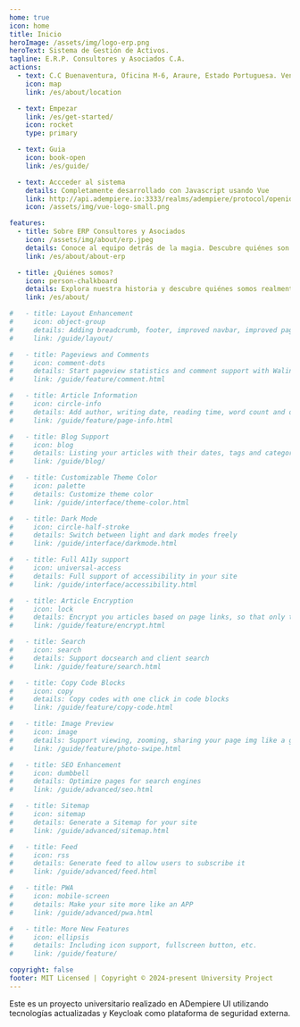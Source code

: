 ```yaml
---
home: true
icon: home
title: Inicio
heroImage: /assets/img/logo-erp.png
heroText: Sistema de Gestión de Activos.
tagline: E.R.P. Consultores y Asociados C.A.
actions:
  - text: C.C Buenaventura, Oficina M-6, Araure, Estado Portuguesa. Venezuela.
    icon: map
    link: /es/about/location

  - text: Empezar
    link: /es/get-started/
    icon: rocket
    type: primary

  - text: Guia
    icon: book-open
    link: /es/guide/

  - text: Accceder al sistema
    details: Completamente desarrollado con Javascript usando Vue
    link: http://api.adempiere.io:3333/realms/adempiere/protocol/openid-connect/auth?response_type=code&redirect_uri=http%3A%2F%2Fapi.adempiere.io%3A8080%2Fwebui&state=QURfQXBwUmVnaXN0cmF0aW9uX0lEPTEwMDAwMDZ8QXBwbGljYXRpb25UeXBlPU9JQQ%3D%3D&client_id=adempiere-zk-cli&scope=openid+email+profile
    icon: /assets/img/vue-logo-small.png

features:
  - title: Sobre ERP Consultores y Asociados
    icon: /assets/img/about/erp.jpeg
    details: Conoce al equipo detrás de la magia. Descubre quiénes son los artífices que hacen posible este proyecto.
    link: /es/about/about-erp

  - title: ¿Quiénes somos?
    icon: person-chalkboard
    details: Explora nuestra historia y descubre quiénes somos realmente
    link: /es/about/

#   - title: Layout Enhancement
#     icon: object-group
#     details: Adding breadcrumb, footer, improved navbar, improved page nav and etc.
#     link: /guide/layout/

#   - title: Pageviews and Comments
#     icon: comment-dots
#     details: Start pageview statistics and comment support with Waline
#     link: /guide/feature/comment.html

#   - title: Article Information
#     icon: circle-info
#     details: Add author, writing date, reading time, word count and other information to your article
#     link: /guide/feature/page-info.html

#   - title: Blog Support
#     icon: blog
#     details: Listing your articles with their dates, tags and categories with some awesome layouts
#     link: /guide/blog/

#   - title: Customizable Theme Color
#     icon: palette
#     details: Customize theme color
#     link: /guide/interface/theme-color.html

#   - title: Dark Mode
#     icon: circle-half-stroke
#     details: Switch between light and dark modes freely
#     link: /guide/interface/darkmode.html

#   - title: Full A11y support
#     icon: universal-access
#     details: Full support of accessibility in your site
#     link: /guide/interface/accessibility.html

#   - title: Article Encryption
#     icon: lock
#     details: Encrypt you articles based on page links, so that only the one you want could see them
#     link: /guide/feature/encrypt.html

#   - title: Search
#     icon: search
#     details: Support docsearch and client search
#     link: /guide/feature/search.html

#   - title: Copy Code Blocks
#     icon: copy
#     details: Copy codes with one click in code blocks
#     link: /guide/feature/copy-code.html

#   - title: Image Preview
#     icon: image
#     details: Support viewing, zooming, sharing your page img like a gallery
#     link: /guide/feature/photo-swipe.html

#   - title: SEO Enhancement
#     icon: dumbbell
#     details: Optimize pages for search engines
#     link: /guide/advanced/seo.html

#   - title: Sitemap
#     icon: sitemap
#     details: Generate a Sitemap for your site
#     link: /guide/advanced/sitemap.html

#   - title: Feed
#     icon: rss
#     details: Generate feed to allow users to subscribe it
#     link: /guide/advanced/feed.html

#   - title: PWA
#     icon: mobile-screen
#     details: Make your site more like an APP
#     link: /guide/advanced/pwa.html

#   - title: More New Features
#     icon: ellipsis
#     details: Including icon support, fullscreen button, etc.
#     link: /guide/feature/

copyright: false
footer: MIT Licensed | Copyright © 2024-present University Project
---
```


Este es un proyecto universitario realizado en ADempiere UI <i class="fa-brands fa-vuejs" style="color: #63E6BE;"></i> utilizando tecnologías actualizadas y Keycloak como plataforma de seguridad externa.

